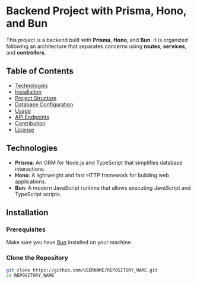 # Backend Project with Prisma, Hono, and Bun

This project is a backend built with **Prisma**, **Hono**, and **Bun**. It is organized following an architecture that separates concerns using **routes**, **services**, and **controllers**.

## Table of Contents

- [Technologies](#technologies)
- [Installation](#installation)
- [Project Structure](#project-structure)
- [Database Configuration](#database-configuration)
- [Usage](#usage)
- [API Endpoints](#api-endpoints)
- [Contribution](#contribution)
- [License](#license)

## Technologies

- **Prisma**: An ORM for Node.js and TypeScript that simplifies database interactions.
- **Hono**: A lightweight and fast HTTP framework for building web applications.
- **Bun**: A modern JavaScript runtime that allows executing JavaScript and TypeScript scripts.

## Installation

### Prerequisites

Make sure you have [Bun](https://bun.sh/) installed on your machine.

### Clone the Repository

```bash
git clone https://github.com/USERNAME/REPOSITORY_NAME.git
cd REPOSITORY_NAME


